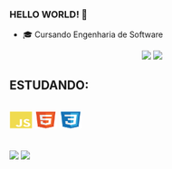 ### HELLO WORLD! 👋


- 🎓 Cursando Engenharia de Software

<p float="left" align="center">
<img width="380" float="left" src="https://github-readme-stats.vercel.app/api/top-langs/?username=AmurimDevs&layout=compact&theme=github_dark&border=FFFFFF03&hide_border=true&locale=pt-br&hide_title=true"/>
  <img width="380" src="http://github-streak-stats.herokuapp.com/?user=AmurimDevs&theme=dark&background=0D1117&border=FF2D2D00"/>
</p>

  
  ## ESTUDANDO:
  <div style="display: inline_block"><br>
  <img align="center" alt="Rafa-Js" height="30" width="40" src="https://raw.githubusercontent.com/devicons/devicon/master/icons/javascript/javascript-plain.svg">
  <img align="center" alt="Rafa-HTML" height="30" width="40" src="https://raw.githubusercontent.com/devicons/devicon/master/icons/html5/html5-original.svg">
  <img align="center" alt="Rafa-CSS" height="30" width="40" src="https://raw.githubusercontent.com/devicons/devicon/master/icons/css3/css3-original.svg">
</div>
  
  #
<div>
  <a href="https://www.linkedin.com/in/caio-amurim-b33046169" target="_blank"><img src="https://img.shields.io/badge/-LinkedIn-%230077B5?style=for-the-badge&logo=linkedin&logoColor=white" target="_blank"></a> 
  <a href = "mailto:caioamurim29@gmail.com"><img src="https://img.shields.io/badge/-Gmail-%23333?style=for-the-badge&logo=gmail&logoColor=white" target="_blank"></a>
 
